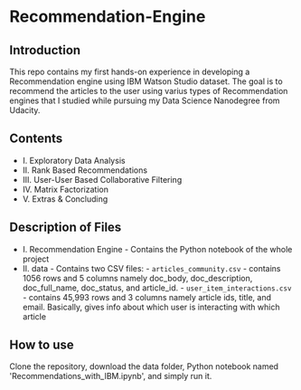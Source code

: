 # Recommendation-Engine

## Introduction
This repo contains my first hands-on experience in developing a Recommendation engine using IBM Watson Studio dataset. The goal is to recommend the articles to the user using varius types of Recommendation engines that I studied while pursuing my Data Science Nanodegree from Udacity.

## Contents
- I.   Exploratory Data Analysis
- II.  Rank Based Recommendations
- III. User-User Based Collaborative Filtering
- IV.  Matrix Factorization
- V.   Extras & Concluding

## Description of Files
- I. Recommendation Engine - Contains the Python notebook of the whole project
- II. data - Contains two CSV files:
           - `articles_community.csv` - contains 1056 rows and 5 columns namely doc_body, doc_description, doc_full_name, doc_status, and article_id.
           - `user_item_interactions.csv` - contains 45,993 rows and 3 columns namely article ids, title, and email. Basically, gives info about which user is interacting with                                                 which article

## How to use
Clone the repository, download the data folder, Python notebook named 'Recommendations_with_IBM.ipynb', and simply run it.
